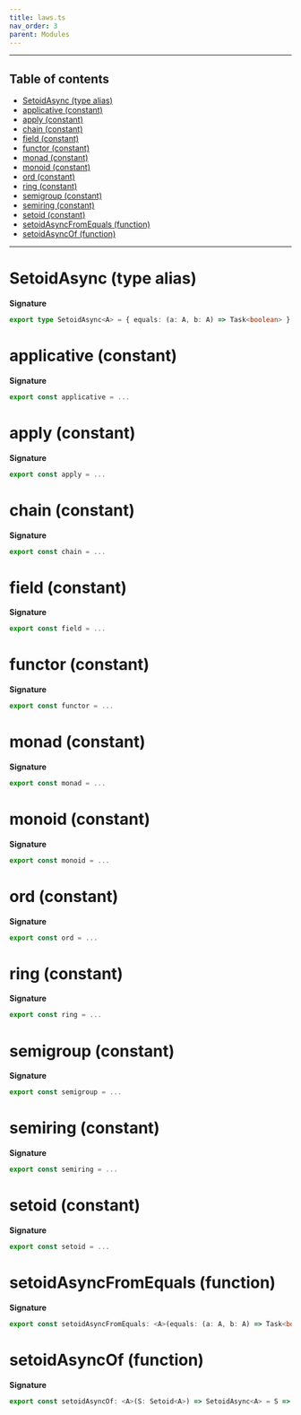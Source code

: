 ```yaml
---
title: laws.ts
nav_order: 3
parent: Modules
---
```


---

<h2 class="text-delta">Table of contents</h2>

- [SetoidAsync (type alias)](#setoidasync-type-alias)
- [applicative (constant)](#applicative-constant)
- [apply (constant)](#apply-constant)
- [chain (constant)](#chain-constant)
- [field (constant)](#field-constant)
- [functor (constant)](#functor-constant)
- [monad (constant)](#monad-constant)
- [monoid (constant)](#monoid-constant)
- [ord (constant)](#ord-constant)
- [ring (constant)](#ring-constant)
- [semigroup (constant)](#semigroup-constant)
- [semiring (constant)](#semiring-constant)
- [setoid (constant)](#setoid-constant)
- [setoidAsyncFromEquals (function)](#setoidasyncfromequals-function)
- [setoidAsyncOf (function)](#setoidasyncof-function)

---

# SetoidAsync (type alias)

**Signature**

```ts
export type SetoidAsync<A> = { equals: (a: A, b: A) => Task<boolean> }
```

# applicative (constant)

**Signature**

```ts
export const applicative = ...
```

# apply (constant)

**Signature**

```ts
export const apply = ...
```

# chain (constant)

**Signature**

```ts
export const chain = ...
```

# field (constant)

**Signature**

```ts
export const field = ...
```

# functor (constant)

**Signature**

```ts
export const functor = ...
```

# monad (constant)

**Signature**

```ts
export const monad = ...
```

# monoid (constant)

**Signature**

```ts
export const monoid = ...
```

# ord (constant)

**Signature**

```ts
export const ord = ...
```

# ring (constant)

**Signature**

```ts
export const ring = ...
```

# semigroup (constant)

**Signature**

```ts
export const semigroup = ...
```

# semiring (constant)

**Signature**

```ts
export const semiring = ...
```

# setoid (constant)

**Signature**

```ts
export const setoid = ...
```

# setoidAsyncFromEquals (function)

**Signature**

```ts
export const setoidAsyncFromEquals: <A>(equals: (a: A, b: A) => Task<boolean>) => SetoidAsync<A> = equals => ...
```

# setoidAsyncOf (function)

**Signature**

```ts
export const setoidAsyncOf: <A>(S: Setoid<A>) => SetoidAsync<A> = S => ({ equals: (a, b) => ...
```
